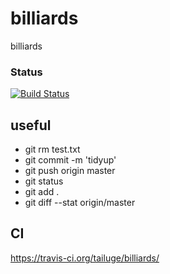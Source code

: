 # billiards
billiards

### Status
[![Build Status](https://travis-ci.org/tailuge/billiards/)](https://travis-ci.org/tailuge/billiards/)


## useful

 *   git rm test.txt
 *   git commit -m 'tidyup'
 *   git push origin master
 *   git status
 *   git add .
 *   git diff --stat origin/master

## CI

https://travis-ci.org/tailuge/billiards/